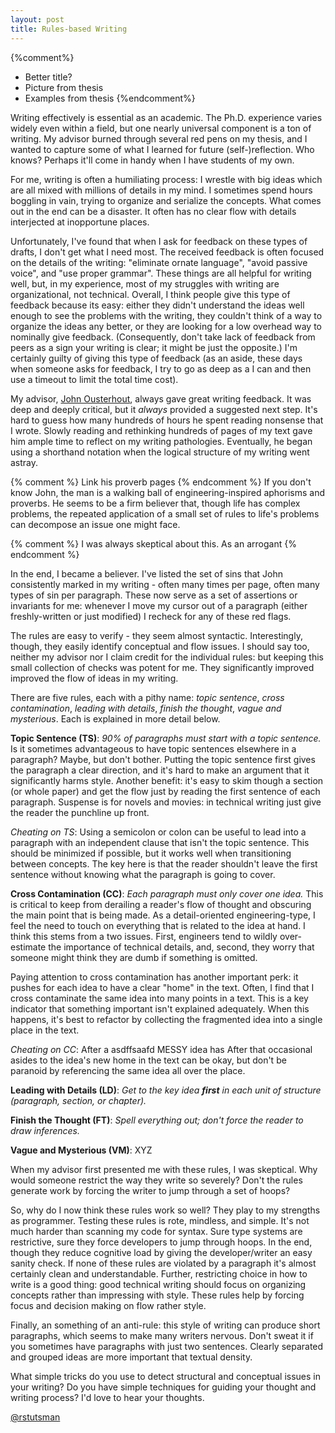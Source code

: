 ```yaml
---
layout: post
title: Rules-based Writing
---
```


{%comment%}
- Better title?
- Picture from thesis
- Examples from thesis
{%endcomment%}

Writing effectively is essential as an academic.  The Ph.D. experience varies
widely even within a field, but one nearly universal component is a ton of
writing.  My advisor burned through several red pens on my thesis, and I wanted
to capture some of what I learned for future (self-)reflection. Who knows?
Perhaps it'll come in handy when I have students of my own.

For me, writing is often a humiliating process: I wrestle with big ideas which
are all mixed with millions of details in my mind. I sometimes spend hours
boggling in vain, trying to organize and serialize the concepts. What comes out
in the end can be a disaster. It often has no clear flow with details
interjected at inopportune places.

Unfortunately, I've found that when I ask for feedback on these types of
drafts, I don't get what I need most.  The received feedback is often focused on
the details of the writing: "eliminate ornate language", "avoid passive voice",
and "use proper grammar". These things are all helpful for writing well, but,
in my experience, most of my struggles with writing are organizational, not
technical.  Overall, I think people give this type of feedback because its
easy: either they didn't understand the ideas well enough to see the problems
with the writing, they couldn't think of a way to organize the ideas any
better, or they are looking for a low overhead way to nominally give feedback.
(Consequently, don't take lack of feedback from peers as a sign your writing is
clear; it might be just the opposite.) I'm certainly guilty of giving this type
of feedback (as an aside, these days when someone asks for feedback, I try to
go as deep as a I can and then use a timeout to limit the total time cost).

My advisor, [John Ousterhout](http://www.cs.stanford.edu/~ouster), always gave
great writing feedback. It was deep and deeply critical, but it *always*
provided a suggested next step. It's hard to guess how many hundreds of hours he
spent reading nonsense that I wrote.  Slowly reading and rethinking hundreds of
pages of my text gave him ample time to reflect on my writing pathologies.
Eventually, he began using a shorthand notation when the logical structure of
my writing went astray.

{% comment %} Link his proverb pages {% endcomment %}
If you don't know John, the man is a walking ball of engineering-inspired
aphorisms and proverbs. He seems to be a firm believer that, though life has
complex problems, the repeated application of a small set of rules to life's
problems can decompose an issue one might face.

{% comment %}
I was always skeptical about this. As an arrogant 
{% endcomment %}

In the end, I became a believer. I've listed the set of sins that John
consistently marked in my writing - often many times per page, often many types
of sin per paragraph.  These now serve as a set of assertions or invariants for
me: whenever I move my cursor out of a paragraph (either freshly-written or
just modified) I recheck for any of these red flags.

The rules are easy to verify - they seem almost syntactic. Interestingly,
though, they easily identify conceptual and flow issues. I should say too,
neither my advisor nor I claim credit for the individual rules: but keeping
this small collection of checks was potent for me. They significantly improved
improved the flow of ideas in my writing.

There are five rules, each with a pithy name: *topic sentence*, *cross
contamination*, *leading with details*, *finish the thought*, *vague and
mysterious*. Each is explained in more detail below.

**Topic Sentence (TS)**: *90% of paragraphs must start with a topic sentence.*
Is it sometimes advantageous to have topic sentences elsewhere in a paragraph?
Maybe, but don't bother. Putting the topic sentence first gives the paragraph a
clear direction, and it's hard to make an argument that it significantly harms
style.  Another benefit: it's easy to skim though a section (or whole paper)
and get the flow just by reading the first sentence of each paragraph.
Suspense is for novels and movies: in technical writing just give the reader
the punchline up front.

*Cheating on TS*: Using a semicolon or colon can be useful to lead into a paragraph
with an independent clause that isn't the topic sentence. This should be
minimized if possible, but it works well when transitioning between concepts.
The key here is that the reader shouldn't leave the first sentence without
knowing what the paragraph is going to cover.

**Cross Contamination (CC)**: *Each paragraph must only cover one idea.*  This is
critical to keep from derailing a reader's flow of thought and obscuring the
main point that is being made.  As a detail-oriented engineering-type, I feel
the need to touch on everything that is related to the idea at hand. I think
this stems from a two issues.  First, engineers tend to wildly over-estimate
the importance of technical details, and, second, they worry that someone might
think they are dumb if something is omitted.

Paying attention to cross contamination has another important perk: it pushes
for each idea to have a clear "home" in the text. Often, I find that I cross
contaminate the same idea into many points in a text. This is a key indicator
that something important isn't explained adequately. When this happens, it's
best to refactor by collecting the fragmented idea into a single place in the
text.

*Cheating on CC*: After a asdffsaafd MESSY  idea has 
After that occasional asides to the idea's new home in the text can be
okay, but don't be paranoid by referencing the same idea all over the place.
  
**Leading with Details (LD)**: *Get to the key idea **first** in each unit of
structure (paragraph, section, or chapter).*

**Finish the Thought (FT)**: *Spell everything out; don't force the reader to
draw inferences.*

**Vague and Mysterious (VM)**: XYZ

When my advisor first presented me with these rules, I was skeptical.  Why
would someone restrict the way they write so severely? Don't the rules generate
work by forcing the writer to jump through a set of hoops?

So, why do I now think these rules work so well? They play to my strengths as
programmer. Testing these rules is rote, mindless, and simple. It's not much
harder than scanning my code for syntax. Sure type systems are restrictive,
sure they force developers to jump through hoops. In the end, though they
reduce cognitive load by giving the developer/writer an easy sanity check. If
none of these rules are violated by a paragraph it's almost certainly clean and
understandable. Further, restricting choice in how to write is a good thing:
good technical writing should focus on organizing concepts rather than
impressing with style. These rules help by forcing focus and decision making on
flow rather style.

Finally, an something of an anti-rule: this style of writing can produce short
paragraphs, which seems to make many writers nervous. Don't sweat it if you
sometimes have paragraphs with just two sentences. Clearly separated and
grouped ideas are more important that textual density.

What simple tricks do you use to detect structural and conceptual issues in
your writing? Do you have simple techniques for guiding your thought and
writing process? I'd love to hear your thoughts.

[@rstutsman](http://twitter.com/rstutsman)
